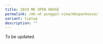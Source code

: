 ```yaml
---
title: 2024 MK OPEN HOUSE
permalink: /mk-at-punggol-view/mkopenhouse/
variant: tiptap
description: ""
---
```

<p>To be updated.</p>